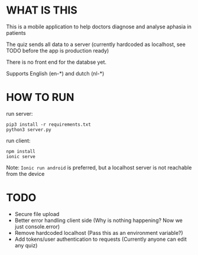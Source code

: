 WHAT IS THIS
==
This is a mobile application to help doctors diagnose and analyse aphasia in patients

The quiz sends all data to a server (currently hardcoded as localhost, see TODO before the app is production ready)

There is no front end for the databse yet.

Supports English (en-\*) and dutch (nl-\*)

HOW TO RUN
==

run server:
```
pip3 install -r requirements.txt
python3 server.py
```

run client:
```
npm install
ionic serve
```

Note: ```Ionic run android``` is preferred, but a localhost server is not reachable from the device

TODO
==

* Secure file upload
* Better error handling client side (Why is nothing happening? Now we just console.error)
* Remove hardcoded localhost (Pass this as an environment variable?)
* Add tokens/user authentication to requests (Currently anyone can edit any quiz)